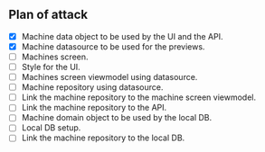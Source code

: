 ## Plan of attack

- [x] Machine data object to be used by the UI and the API.
- [x] Machine datasource to be used for the previews.
- [ ] Machines screen.
- [ ] Style for the UI.
- [ ] Machines screen viewmodel using datasource.
- [ ] Machine repository using datasource. 
- [ ] Link the machine repository to the machine screen viewmodel.
- [ ] Link the machine repository to the API.
- [ ] Machine domain object to be used by the local DB.
- [ ] Local DB setup.
- [ ] Link the machine repository to the local DB.
